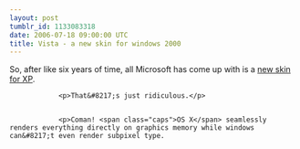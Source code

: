 ```yaml
---
layout: post
tumblr_id: 1133083318  
date: 2006-07-18 09:00:00 UTC
title: Vista - a new skin for windows 2000
---
```


So, after like six years of time, all Microsoft has come up with is a <a href="http://bink.nu/photos/news_article_images/category1022/picture13552.aspx">new skin for XP</a>.</p>


				<p>That&#8217;s just ridiculous.</p>


				<p>Coman! <span class="caps">OS X</span> seamlessly renders everything directly on graphics memory while windows can&#8217;t even render subpixel type.
